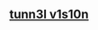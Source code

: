 <a href="https://play.picoctf.org/practice/challenge/112?category=4&page=1&solved=0"><h2>tunn3l v1s10n</h2></a>
